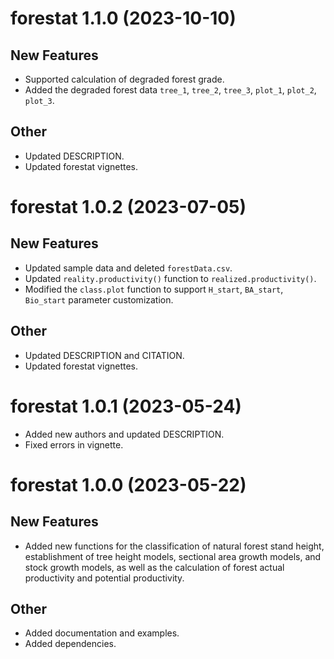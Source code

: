 # forestat 1.1.0 (2023-10-10)

## New Features

* Supported calculation of degraded forest grade.
* Added the degraded forest data `tree_1`, `tree_2`, `tree_3`, `plot_1`, `plot_2`, `plot_3`.

## Other

* Updated DESCRIPTION.
* Updated forestat vignettes.

# forestat 1.0.2 (2023-07-05)

## New Features

* Updated sample data and deleted `forestData.csv`.
* Updated `reality.productivity()` function to `realized.productivity()`.
* Modified the `class.plot` function to support `H_start`, `BA_start`, `Bio_start` parameter customization.

## Other

* Updated DESCRIPTION and CITATION.
* Updated forestat vignettes.

# forestat 1.0.1 (2023-05-24)

* Added new authors and updated DESCRIPTION.
* Fixed errors in vignette.

# forestat 1.0.0 (2023-05-22)

## New Features

* Added new functions for the classification of natural forest stand height, establishment of tree height models, sectional area growth models, and stock growth models, as well as the calculation of forest actual productivity and potential productivity.

## Other

* Added documentation and examples.
* Added dependencies.
